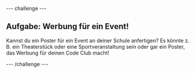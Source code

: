 --- challenge ---
## Aufgabe: Werbung für ein Event! 
Kannst du ein Poster für ein Event an deiner Schule anfertigen? Es könnte z. B. ein Theaterstück oder eine Sportveranstaltung sein oder gar ein Poster, das Werbung für deinen Code Club macht!




--- /challenge ---
